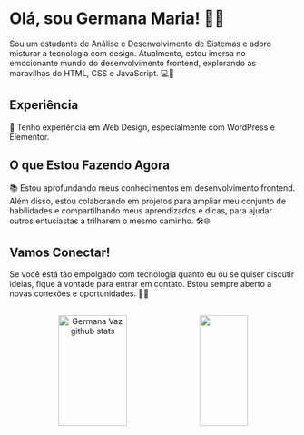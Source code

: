 # Olá, sou Germana Maria! 👋🚀

Sou um estudante de Análise e Desenvolvimento de Sistemas e adoro misturar a tecnologia com design. Atualmente, estou imersa no emocionante mundo do desenvolvimento frontend, explorando as maravilhas do HTML, CSS e JavaScript. 💻🎨

## Experiência
💼 Tenho experiência em Web Design, especialmente com WordPress e Elementor. 

## O que Estou Fazendo Agora
📚 Estou aprofundando meus conhecimentos em desenvolvimento frontend. Além disso, estou colaborando em projetos para ampliar meu conjunto de habilidades e compartilhando meus aprendizados e dicas, para ajudar outros entusiastas a trilharem o mesmo caminho. 🛠️🌐

## Vamos Conectar!
Se você está tão empolgado com tecnologia quanto eu ou se quiser discutir ideias, fique à vontade para entrar em contato. Estou sempre aberto a novas conexões e oportunidades. 🤝✨

##

<div align="center">  
  <img width="49%" height="195px" src="https://github-readme-stats.vercel.app/api?username=germanavaz&show_icons=true&count_private=true&hide_border=true&title_color=5a7f7e&icon_color=5a7f7e&text_color=c9d1d9&bg_color=0d1117" alt="Germana Vaz github stats" /> 
  <img width="41%" height="195px" src="https://github-readme-stats.vercel.app/api/top-langs/?username=germanavaz&layout=compact&hide_border=true&title_color=5a7f7e&text_color=5a7f7e&bg_color=0d1117" />
</div>


